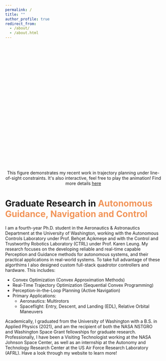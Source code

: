 ```yaml
---
permalink: /
title: ""
author_profile: true
redirect_from: 
  - /about/
  - /about.html
---
```


<div class="plotly_container" style="width: 100%; margin: 1px 0;">
  <div id="main_fig" class="plotly-graph-div" style="height:10%; width:100%;"></div>            
  <script src="https://cdn.plot.ly/plotly-latest.min.js"></script>
  <script src="/papers/los/static/dr_animation_main.js" async></script>
  <p style='text-align: center;'> This figure demonstrates my recent work in trajectory planning under line-of-sight constraints. It's also interactive, feel free to play the animation! Find more details <a href="/papers/los/">here</a></p>
</div>

# Graduate Research in <span style='color: #F29559;'>Autonomous Guidance, Navigation and Control</span>


I am a fourth-year Ph.D. student in the Aeronautics & Astronautics Department at the University of Washington, working with the Autonomous Controls Laboratory under Prof. Beh&#231;et A&#231;&#305;kme&#351;e and with the Control and Trustworthy Robotics Laboratory (CTRL) under Prof. Karen Leung.
My research focuses on the developing reliable and real-time capable Perception and Guidance methods for autonomous systems, and their practical applications in real-world systems.  To take full advantage of these algorthims I also designed custom full-stack quadrotor controllers and hardware. This includes:

- Convex Optimization (Convex Approximation Methods)
- Real-Time Trajectory Optimization (Sequential Convex Programming)
- Perception-in-the-Loop Planning (Active Navigation)
- Primary Applications:
  - Aeronautics: Multirotors
  - Spaceflight: Entry, Descent, and Landing (EDL), Relative Orbital Maneuvers

Academically, I graduated from the University of Washington with a B.S. in Applied Physics (2021), and am the recipient of both the NASA NSTGRO and Washington Space Grant fellowships for graduate research. Professionally, I have been a Visiting Technologist working at the NASA Johnson Space Center, as well as an internship at the Autonomy and Technology Research Center at the US Air Force Research Laboratory (AFRL). Have a look through my website to learn more!
